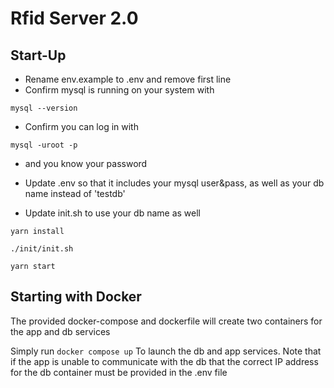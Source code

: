 # Rfid Server 2.0

## Start-Up

- Rename env.example to .env and remove first line
- Confirm mysql is running on your system with

```mysql --version```

- Confirm you can log in with

 ```mysql -uroot -p```

- and you know your password

- Update .env so that it includes your mysql user&pass, as well as your db name instead of 'testdb'
- Update init.sh to use your db name as well

```yarn install```

```./init/init.sh```

```yarn start```

## Starting with Docker

The provided docker-compose and dockerfile will create two containers for the app and db services

Simply run
```docker compose up```
To launch the db and app services. Note that if the app is unable to communicate with the db that the correct IP address for the db container must be provided in the .env file


